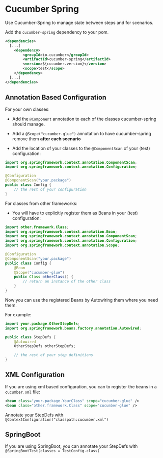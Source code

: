 Cucumber Spring
===============

Use Cucumber-Spring to manage state between steps and for scenarios.

Add the `cucumber-spring` dependency to your pom.

```xml
<dependencies>
  [...]
    <dependency>
        <groupId>io.cucumber</groupId>
        <artifactId>cucumber-spring</artifactId>
        <version>${cucumber.version}</version>
        <scope>test</scope>
    </dependency>
  [...]
</dependencies>
```

## Annotation Based Configuration

For your own classes:

* Add the `@Component` annotation to each of the classes cucumber-spring should manage.

* Add a `@Scope("cucumber-glue")` annotation to have cucumber-spring remove them **after each scenario**

* Add the location of your classes to the `@ComponentScan` of your (test) configuration:

```java
import org.springframework.context.annotation.ComponentScan;
import org.springframework.context.annotation.Configuration;

@Configuration
@ComponentScan("your.package")
public class Config {
    // the rest of your configuration
}
```

For classes from other frameworks:

* You will have to explicitly register them as Beans in your (test) configuration:

```java
import other.framework.Class;
import org.springframework.context.annotation.Bean;
import org.springframework.context.annotation.ComponentScan;
import org.springframework.context.annotation.Configuration;
import org.springframework.context.annotation.Scope;

@Configuration
@ComponentScan("your.package")
public class Config {
    @Bean
    @Scope("cucumber-glue")
    public Class otherClass() {
        // return an instance of the other class
    }
}
```

Now you can use the registered Beans by Autowiring them where you need them.

For example:
```java
import your.package.OtherStepDefs;
import org.springframework.beans.factory.annotation.Autowired;

public class StepDefs {
    @Autowired
    OtherStepDefs otherStepDefs;

    // the rest of your step definitions
}

```

## XML Configuration

If you are using xml based configaration, you can to register the beans in a `cucumber.xml` file:

```xml
<bean class="your.package.YourClass" scope="cucumber-glue" />
<bean class="other.framework.Class" scope="cucumber-glue" />
```

Annotate your StepDefs with `@ContextConfiguration("classpath:cucumber.xml")`

## SpringBoot

If you are using SpringBoot, you can annotate your StepDefs with `@SpringBootTest(classes = TestConfig.class)`

